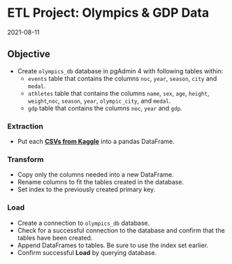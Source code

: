 # ETL Project: Olympics & GDP Data

2021-08-11

## Objective
* Create `olympics_db` database in pgAdmin 4 with following tables within:
  * `events` table that contains the columns `noc`, `year`, `season`, `city` and `medal`.
  * `athletes` table that contains the columns `name`, `sex`, `age`, `height`, `weight`,`noc`, `season`, `year`, `olympic_city`, and `medal`.
  * `gdp` table that contains the columns `noc`, `year` and `gdp`.
 
### Extraction
  * Put each [**CSVs from Kaggle**](Resources) into a pandas DataFrame.

### Transform
  * Copy only the columns needed into a new DataFrame.
  * Rename columns to fit the tables created in the database.
  * Set index to the previously created primary key.

### Load
  * Create a connection to `olympics_db` database.
  * Check for a successful connection to the database and confirm that the tables have been created.
  * Append DataFrames to tables. Be sure to use the index set earlier.
  * Confirm successful **Load** by querying database.
